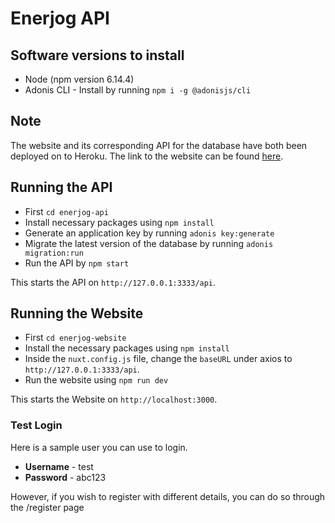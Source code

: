 # Enerjog API

## Software versions to install
*   Node (npm version 6.14.4)
*   Adonis CLI - Install by running ```npm i -g @adonisjs/cli```

## Note
The website and its corresponding API for the database have both been deployed on to Heroku. The link to the website can be found [here](https://enerjog-tracker.herokuapp.com).

## Running the API
*   First ```cd enerjog-api```
*   Install necessary packages using ```npm install```
*   Generate an application key by running ```adonis key:generate```
*   Migrate the latest version of the database by running ```adonis migration:run```
*   Run the API by ```npm start```

This starts the API on ```http://127.0.0.1:3333/api```.

## Running the Website
*   First ```cd enerjog-website```
*   Install the necessary packages using ```npm install```
*   Inside the ```nuxt.config.js``` file, change the ```baseURL``` under axios to ```http://127.0.0.1:3333/api```.
*   Run the website using ```npm run dev```

This starts the Website on ```http://localhost:3000```.

### Test Login
Here is a sample user you can use to login. 
*   **Username** - test
*   **Password** - abc123

However, if you wish to register with different details, you can do so through the /register page

